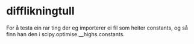 # difflikningtull

For å testa ein rar ting der eg importerer ei fil som heiter constants, og så finn han den i scipy.optimise.__highs.constants.
